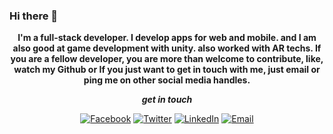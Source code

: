 ### Hi there 👋

<p align="center" style="font-weight:bold;" color="#fff">
I'm a full-stack developer. I develop apps for web and mobile. and I am also good at game development with unity. also worked with AR techs. If you are a fellow developer, you are more than welcome to contribute, like, watch my Github or If you just want to get in touch with me, just email or ping me on other social media handles.
</p>

<div align="center">
  
 ***get in touch***
  
[![Facebook](https://img.shields.io/badge/Facebook-follow-blue?style=for-the-badge&logo=facebook)](www.linkedin.com/in/ahamedbilal)
[![Twitter](https://img.shields.io/badge/Twitter-follow-lightblue?style=for-the-badge&logo=twitter)](https://twitter.com/BilalAzmy)
[![LinkedIn](https://img.shields.io/badge/LinkedIn-follow-darkblue?style=for-the-badge&logo=linkedin)](www.linkedin.com/in/ahamedbilal)
[![Email](https://img.shields.io/badge/Email-send-red?style=for-the-badge&logo=gmail)](mailto:ahamedbilalazmy@gmail.com)



</div>
